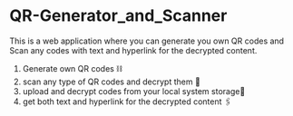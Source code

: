 # QR-Generator_and_Scanner

This is a web application where you can generate you own QR codes and Scan any codes with text and hyperlink for the decrypted content.

1) Generate own QR codes ⛓️
2) scan any type of QR codes and decrypt them 📲
3) upload and decrypt codes from your local system storage📱
4) get both text and hyperlink for the decrypted content 🖇️
